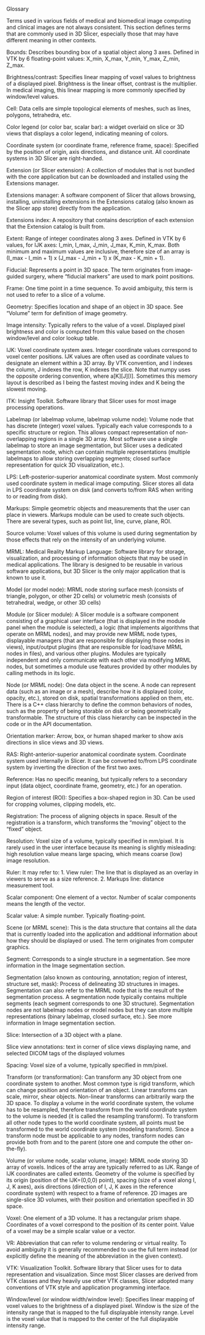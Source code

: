 Glossary

Terms used in various fields of medical and biomedical image computing and clinical images are not always consistent. This section defines terms that are commonly used in 3D Slicer, especially those that may have different meaning in other contexts.

Bounds: Describes bounding box of a spatial object along 3 axes. Defined in VTK by 6 floating-point values: X_min, X_max, Y_min, Y_max, Z_min, Z_max.

Brightness/contrast: Specifies linear mapping of voxel values to brightness of a displayed pixel. Brightness is the linear offset, contrast is the multiplier. In medical imaging, this linear mapping is more commonly specified by window/level values.

Cell: Data cells are simple topological elements of meshes, such as lines, polygons, tetrahedra, etc.

Color legend (or color bar, scalar bar): a widget overlaid on slice or 3D views that displays a color legend, indicating meaning of colors.

Coordinate system (or coordinate frame, reference frame, space): Specified by the position of origin, axis directions, and distance unit. All coordinate systems in 3D Slicer are right-handed.

Extension (or Slicer extension): A collection of modules that is not bundled with the core application but can be downloaded and installed using the Extensions manager.

Extensions manager: A software component of Slicer that allows browsing, installing, uninstalling extensions in the Extensions catalog (also known as the Slicer app store) directly from the application.

Extensions index: A repository that contains description of each extension that the Extension catalog is built from.

Extent: Range of integer coordinates along 3 axes. Defined in VTK by 6 values, for IJK axes: I_min, I_max, J_min, J_max, K_min, K_max. Both minimum and maximum values are inclusive, therefore size of an array is (I_max - I_min + 1) x (J_max - J_min + 1) x (K_max - K_min + 1).

Fiducial: Represents a point in 3D space. The term originates from image-guided surgery, where “fiducial markers” are used to mark point positions.

Frame: One time point in a time sequence. To avoid ambiguity, this term is not used to refer to a slice of a volume.

Geometry: Specifies location and shape of an object in 3D space. See “Volume” term for definition of image geometry.

Image intensity: Typically refers to the value of a voxel. Displayed pixel brightness and color is computed from this value based on the chosen window/level and color lookup table.

IJK: Voxel coordinate system axes. Integer coordinate values correspond to voxel center positions. IJK values are often used as coordinate values to designate an element within a 3D array. By VTK convention, and I indexes the column, J indexes the row, K indexes the slice. Note that numpy uses the opposite ordering convention, where a[K][J][I]. Sometimes this memory layout is described as I being the fastest moving index and K being the slowest moving.

ITK: Insight Toolkit. Software library that Slicer uses for most image processing operations.

Labelmap (or labelmap volume, labelmap volume node): Volume node that has discrete (integer) voxel values. Typically each value corresponds to a specific structure or region. This allows compact representation of non-overlapping regions in a single 3D array. Most software use a single labelmap to store an image segmentation, but Slicer uses a dedicated segmentation node, which can contain multiple representations (multiple labelmaps to allow storing overlapping segments; closed surface representation for quick 3D visualization, etc.).

LPS: Left-posterior-superior anatomical coordinate system. Most commonly used coordinate system in medical image computing. Slicer stores all data in LPS coordinate system on disk (and converts to/from RAS when writing to or reading from disk).

Markups: Simple geometric objects and measurements that the user can place in viewers. Markups module can be used to create such objects. There are several types, such as point list, line, curve, plane, ROI.

Source volume: Voxel values of this volume is used during segmentation by those effects that rely on the intensity of an underlying volume.

MRML: Medical Reality Markup Language: Software library for storage, visualization, and processing of information objects that may be used in medical applications. The library is designed to be reusable in various software applications, but 3D Slicer is the only major application that is known to use it.

Model (or model node): MRML node storing surface mesh (consists of triangle, polygon, or other 2D cells) or volumetric mesh (consists of tetrahedral, wedge, or other 3D cells)

Module (or Slicer module): A Slicer module is a software component consisting of a graphical user interface (that is displayed in the module panel when the module is selected), a logic (that implements algorithms that operate on MRML nodes), and may provide new MRML node types, displayable managers (that are responsible for displaying those nodes in views), input/output plugins (that are responsible for load/save MRML nodes in files), and various other plugins. Modules are typically independent and only communicate with each other via modifying MRML nodes, but sometimes a module use features provided by other modules by calling methods in its logic.

Node (or MRML node): One data object in the scene. A node can represent data (such as an image or a mesh), describe how it is displayed (color, opacity, etc.), stored on disk, spatial transformations applied on them, etc. There is a C++ class hierarchy to define the common behaviors of nodes, such as the property of being storable on disk or being geometrically transformable. The structure of this class hierarchy can be inspected in the code or in the API documentation.

Orientation marker: Arrow, box, or human shaped marker to show axis directions in slice views and 3D views.

RAS: Right-anterior-superior anatomical coordinate system. Coordinate system used internally in Slicer. It can be converted to/from LPS coordinate system by inverting the direction of the first two axes.

Reference: Has no specific meaning, but typically refers to a secondary input (data object, coordinate frame, geometry, etc.) for an operation.

Region of interest (ROI): Specifies a box-shaped region in 3D. Can be used for cropping volumes, clipping models, etc.

Registration: The process of aligning objects in space. Result of the registration is a transform, which transforms the “moving” object to the “fixed” object.

Resolution: Voxel size of a volume, typically specified in mm/pixel. It is rarely used in the user interface because its meaning is slightly misleading: high resolution value means large spacing, which means coarse (low) image resolution.

Ruler: It may refer to: 1. View ruler: The line that is displayed as an overlay in viewers to serve as a size reference. 2. Markups line: distance measurement tool.

Scalar component: One element of a vector. Number of scalar components means the length of the vector.

Scalar value: A simple number. Typically floating-point.

Scene (or MRML scene): This is the data structure that contains all the data that is currently loaded into the application and additional information about how they should be displayed or used. The term originates from computer graphics.

Segment: Corresponds to a single structure in a segmentation. See more information in the Image segmentation section.

Segmentation (also known as contouring, annotation; region of interest, structure set, mask): Process of delineating 3D structures in images. Segmentation can also refer to the MRML node that is the result of the segmentation process. A segmentation node typically contains multiple segments (each segment corresponds to one 3D structure). Segmentation nodes are not labelmap nodes or model nodes but they can store multiple representations (binary labelmap, closed surface, etc.). See more information in Image segmentation section.

Slice: Intersection of a 3D object with a plane.

Slice view annotations: text in corner of slice views displaying name, and selected DICOM tags of the displayed volumes

Spacing: Voxel size of a volume, typically specified in mm/pixel.

Transform (or transformation): Can transform any 3D object from one coordinate system to another. Most common type is rigid transform, which can change position and orientation of an object. Linear transforms can scale, mirror, shear objects. Non-linear transforms can arbitrarily warp the 3D space. To display a volume in the world coordinate system, the volume has to be resampled, therefore transform from the world coordinate system to the volume is needed (it is called the resampling transform). To transform all other node types to the world coordinate system, all points must be transformed to the world coordinate system (modeling transform). Since a transform node must be applicable to any nodes, transform nodes can provide both from and to the parent (store one and compute the other on-the-fly).

Volume (or volume node, scalar volume, image): MRML node storing 3D array of voxels. Indices of the array are typically referred to as IJK. Range of IJK coordinates are called extents. Geometry of the volume is specified by its origin (position of the IJK=(0,0,0) point), spacing (size of a voxel along I, J, K axes), axis directions (direction of I, J, K axes in the reference coordinate system) with respect to a frame of reference. 2D images are single-slice 3D volumes, with their position and orientation specified in 3D space.

Voxel: One element of a 3D volume. It has a rectangular prism shape. Coordinates of a voxel correspond to the position of its center point. Value of a voxel may be a simple scalar value or a vector.

VR: Abbreviation that can refer to volume rendering or virtual reality. To avoid ambiguity it is generally recommended to use the full term instead (or explicitly define the meaning of the abbreviation in the given context).

VTK: Visualization Toolkit. Software library that Slicer uses for to data representation and visualization. Since most Slicer classes are derived from VTK classes and they heavily use other VTK classes, Slicer adopted many conventions of VTK style and application programming interface.

Window/level (or window width/window level): Specifies linear mapping of voxel values to the brightness of a displayed pixel. Window is the size of the intensity range that is mapped to the full displayable intensity range. Level is the voxel value that is mapped to the center of the full displayable intensity range.

